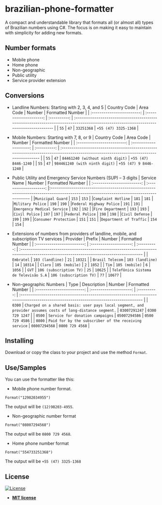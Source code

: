 # brazilian-phone-formatter
A compact and understandable library that formats all (or almost all) types of Brazilian numbers using C#. The focus is on making it easy to maintain with simplicity for adding new formats.

## Number formats
- Mobile phone
- Home phone 
- Non-geographic 
- Public utility
- Service provider extension

## Conversions
- Landline Numbers: Starting with 2, 3, 4, and 5
| Country Code | Area Code | Number | Formatted Number  |
| :-------------------------: | :---------------------: | :----------: | :----------------------------------------------------------------------------------------------------------------------------------------- |
|    `55`    |        `47`         |     `33251368`     | `+55 (47) 3325-1368` |

- Mobile Numbers: Starting with 7, 8, or 9
| Country Code | Area Code | Number | Formatted Number  |
| :-------------------------: | :---------------------: | :----------: | :----------------------------------------------------------------------------------------------------------------------------------------- |
|    `55`    |        `47`         |     `84461240 (without ninth digit)`     | `+55 (47) 8446-1240` |
|    `55`    |        `47`         |     `984461240 (with ninth digit)`     | `+55 (47) 9 8446-1240` |

- Public Utility and Emergency Service Numbers (SUP) – 3 digits
| Service Name | Number | Formatted Number  |
| :-------------------------: | :---------------------: |:----------------------------------------------------------------------------------------------------------------------------------------- |
|`Municipal Guard`                             |   `153`   |    `153`    |
|`Complaint Hotline`                              |   `181`   |    `181`    |
|`Military Police`                              |   `190`   |    `190`    |
|`Federal Highway Police`                   |   `191`   |    `191`    |
|`Emergency Medical Service`    |   `192`   |    `192`    |
|`Fire Department`                           |   `193`   |    `193`    |
|`Civil Police`                                |   `197`   |    `197`    |
|`Federal Police`                   |   `198`   |    `198`    |
|`Civil Defense`                                 |   `199`   |    `199`    |
|`Consumer Protection`                                       |   `151`   |    `151`    |
|`Department of Traffic`                                       |   `154`   |    `154`    |


- Extensions of numbers from providers of landline, mobile, and subscription TV services
| Provider | Prefix | Number | Formatted Number | 
| :-------------------------: | :---------------------: | :----------: | :----------------------------------------------------------------------------------------------------------------------------------------- |
| `Embratel`                             |  `103 (landline)`    |   `21`  |   `10321`     |
| `Brasil Telecom`                       |  `103 (landline)`    |   `14`  |   `10314`     |
| `Claro`                                |  `105 (mobile)`   |   `2`   |   `1052`      |
| `Tim`                                  |  `105 (mobile)`   |   `6`   |   `1056`      |
| `GVT`                                  |  `106 (subscription TV)` |   `25`  |   `10625`     |
| `Telefônica Sistema de Televisão S.A`  |  `106 (subscription TV)` |   `77`  |   `10677`     |        


- Non-geographic Numbers
| Type | Description | Number | Formatted Number | 
| :-------------------------: | :---------------------: | :----------: | :----------------------------------------------------------------------------------------------------------------------------------------- |
| `0300`  |  `Charged on a shared basis: user pays local segment, and provider assumes costs of long-distance segment.`    |   `03007291247`  |   `0300 729 1247`     |
| `0500`  |  `Service for donation campaigns`                             |   `05007294586`  |   `0500 729 4586`     |
| `0800`  |  `Paid for by the subscriber of the receiving service`    |   `08007294568`  |   `0800 729 4568`     |



## Installing
Download or copy the class to your project and use the method `Format`.

## Use/Samples
You can use the formatter like this:

- Mobile phone number format.
```CSharp
Format("12982034955")
```
The output will be `(12)98203-4955`.


- Non-geographic number format
```CSharp
Format("08007294568")
```
The output will be `0800 729 4568`.


- Home phone number format

```CSharp
Format("554733251368")
```
The output will be `+55 (47) 3325-1368`


## License

[![License](http://img.shields.io/:license-mit-blue.svg?style=flat-square)](http://badges.mit-license.org)

- **[MIT license](http://opensource.org/licenses/mit-license.php)**

